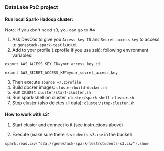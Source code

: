 ### DataLake PoC project

#### Run local Spark-Hadoop cluster:

Note: If you don't need s3, you can go to #4

1) Ask DevOps to give you `Access key ID` and `Secret access key` to access to `genestack-spark-test` bucket
2) Add to your profile (.zprofile if you use zsh): following environment variables:

`export AWS_ACCESS_KEY_ID=your_access_key_id`
   
`export AWS_SECRET_ACCESS_KEY=your_secret_access_key`

3) Then execute `source ~/.zprofile`
4) Build docker images: `cluster/build-docker.sh`
5) Run cluster: `cluster/start-cluster.sh`
6) Run spark-shell on cluster: `cluster/spark-shell-cluster.sh`
7) Stop cluster (also deletes all data): `cluster/stop-cluster.sh`

#### How to work with s3:

1) Start cluster and connect to it (see instructions above)

2) Execute (make sure there is `students-s3.csv` in the bucket) 
  
`spark.read.csv("s3a://genestack-spark-test/students-s3.csv").show`
